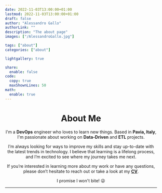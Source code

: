 ```yaml
---
date: 2022-11-03T13:00:00+01:00
lastmod: 2022-11-03T13:00:00+01:00
draft: false
author: "Alessandro Gallo"
authorLink: ""
description: "The about page"
images: ["/AlessandroGallo.jpg"]

tags: ["about"]
categories: ["about"]

lightgallery: true

share:
  enable: false
code:
  copy: true
  maxShownLines: 50
math:
  enable: true
---
```


<h1 style="text-align: center;">About Me</h1>


<p align="center">I'm a <strong>DevOps</strong> engineer who loves to learn new things. Based in <strong>Pavia, Italy</strong>, I'm passionate about working on <strong>Data-Driven</strong> and <strong>ETL</strong> projects. </p>

<p align="center">I’m always looking for ways to improve my skills and stay up-to-date with the latest trends in technology. I believe that learning is a lifelong process, and I’m excited to see where my journey takes me next. </p>

<p align="center">If you’re interested in learning more about my work or have any questions, please don’t hesitate to reach out or take a look at my <a href="/files/AlessandroGallo_CV.pdf"><strong>CV</strong></a>. </p>

<p align="center">I promise I won't bite! 😜</p>

---
